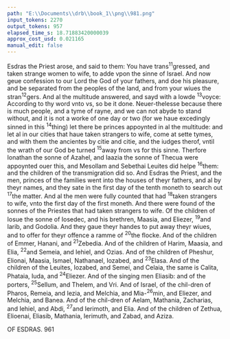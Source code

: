 ```yaml
---
path: "E:\\Documents\\drb\\book_1\\png\\981.png"
input_tokens: 2270
output_tokens: 957
elapsed_time_s: 18.71883420000039
approx_cost_usd: 0.021165
manual_edit: false
---
```

Esdras the Priest arose, and said to them: You have trans<sup>11</sup>gressed, and taken strange women to wife, to adde vpon the sinne of Israel. And now geue confession to our Lord the God of your fathers, and doe his pleasure, and be separated from the peoples of the land, and from your wiues the stran<sup>12</sup>gers. And al the multitude answered, and sayd with a lowde <sup>13</sup>voyce: According to thy word vnto vs, so be it done. Neuer-thelesse because there is much people, and a tyme of rayne, and we can not abyde to stand without, and it is not a worke of one day or two (for we haue excedingly sinned in this <sup>14</sup>thing) let there be princes appoynted in al the multitude: and let al in our cities that haue taken strangers to wife, come at sette tymes, and with them the ancientes by citie and citie, and the iudges therof, vntil the wrath of our God be turned <sup>15</sup>away from vs for this sinne. Therfore Ionathan the sonne of Azahel, and Iaazia the sonne of Thecua were appoynted ouer this, and Mesollam and Sebethai Leuites did helpe <sup>16</sup>them: and the children of the transmigration did so. And Esdras the Priest, and the men, princes of the families went into the houses of theyr fathers, and al by theyr names, and they sate in the first day of the tenth moneth to search out <sup>17</sup>the matter. And al the men were fully counted that had <sup>18</sup>taken strangers to wife, vnto the first day of the first moneth. And there were found of the sonnes of the Priestes that had taken strangers to wife. Of the children of Iosue the sonne of Iosedec, and his brethren, Maasia, and Eliezer, <sup>19</sup>and Iarib, and Godolia. And they gaue theyr handes to put away theyr wiues, and to offer for theyr offence a ramme of <sup>20</sup>the flocke. And of the children of Emmer, Hanani, and <sup>21</sup>Zebedia. And of the children of Harim, Maasia, and Elia, <sup>22</sup>and Semeia, and Iehiel, and Ozias. And of the children of Pheshur, Elionai, Maasia, Ismael, Nathanael, Iozabed, and <sup>23</sup>Elasa. And of the children of the Leuites, Iozabed, and Semei, and Celaia, the same is Calita, Phataia, Iuda, and <sup>24</sup>Eliezer. And of the singing men Eliasib: and of the porters, <sup>25</sup>Sellum, and Thelem, and Vri. And of Israel, of the chil-dren of Pharos, Remeia, and Iezia, and Melchia, and Mia-<sup>26</sup>min, and Eliezer, and Melchia, and Banea. And of the chil-dren of Aelam, Mathania, Zacharias, and Iehiel, and Abdi, <sup>27</sup>and Ierimoth, and Elia. And of the children of Zethua, Elioenai, Eliasib, Mathania, Ierimuth, and Zabad, and Aziza.

[^1]: by ouer much rayne. v. 13. And so assi-stion gaue them more feeling of their faultes.

<aside>OF ESDRAS. 961</aside>